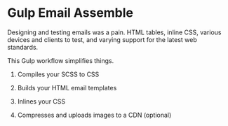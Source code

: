 # Gulp Email Assemble

Designing and testing emails was a pain. HTML tables, inline CSS, various devices and clients to test, and varying support for the latest web standards.

This Gulp workflow simplifies things.

1. Compiles your SCSS to CSS

2. Builds your HTML email templates

3. Inlines your CSS

4. Compresses and uploads images to a CDN (optional)
